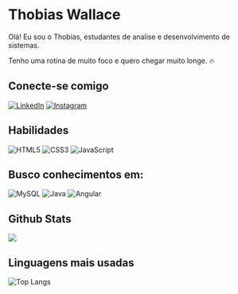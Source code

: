 # Thobias Wallace

Olá! Eu sou o Thobias, estudantes de analise e desenvolvimento de sistemas.

Tenho uma rotina de muito foco e quero chegar muito longe. 🔥

## Conecte-se comigo
[![LinkedIn](https://img.shields.io/badge/LinkedIn-000?style=for-the-badge&logo=linkedin&logoColor=0E76A8)](https://www.linkedin.com/in/thobiaswallace)
[![Instagram](https://img.shields.io/badge/-Instagram-%23E4405F?style=for-the-badge&logo=instagram&logoColor=white)](https://www.instagram.com/_thobiaswallace/)

## Habilidades
![HTML5](https://img.shields.io/badge/HTML5-000?style=for-the-badge&logo=html5)
![CSS3](https://img.shields.io/badge/CSS3-000?style=for-the-badge&logo=css3&logoColor=264CE4)
![JavaScript](https://img.shields.io/badge/JavaScript-000?style=for-the-badge&logo=javascript)

## Busco conhecimentos em:
![MySQL](https://img.shields.io/badge/MySQL-00000F?style=for-the-badge&logo=mysql&logoColor=white)
![Java](https://img.shields.io/badge/java-%23ED8B00.svg?style=for-the-badge&logo=openjdk&logoColor=white)
![Angular](https://img.shields.io/badge/Angular-DD0031?style=for-the-badge&logo=angular&logoColor=white)

## Github Stats

![](https://github-readme-stats.vercel.app/api?username=Thobias-Wallace&show_icons=true&theme=radical)

## Linguagens mais usadas  
![Top Langs](https://github-readme-stats-git-masterrstaa-rickstaa.vercel.app/api/top-langs/?username=Thobias-Wallace&layout=compact&bg_color=000&border_color=30A3DC&title_color=E94D5F&text_color=FFF)
